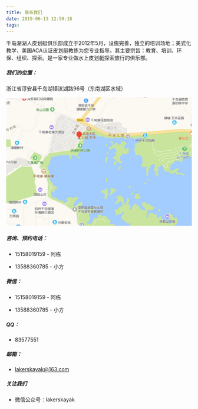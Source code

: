 ```yaml
---
title: 联系我们
date: 2019-06-13 12:50:18
tags: 
---
```


千岛湖湖人皮划艇俱乐部成立于2012年5月，设施完善，独立的培训场地；美式化教学，美国ACA认证皮划艇教练为您专业指导。其主要宗旨：教育、培训、环保、组织、探索。是一家专业做水上皮划艇探索旅行的俱乐部。

##### 我们的位置：

浙江省淳安县千岛湖镇滨湖路96号（东南湖区水域）

<img src="../../images/location.png" width="600px">

##### 咨询、预约电话：

- 15158019159 - 阿栋 

- 13588360785 - 小方

##### 微信：

- 15158019159 - 阿栋 

- 13588360785 - 小方

##### QQ：

- 83577551

##### 邮箱：

- lakerskayak@163.com

##### 关注我们

- 微信公众号：lakerskayak

